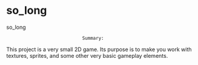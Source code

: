 # so_long
so_long



                                Summary:
This project is a very small 2D game.
Its purpose is to make you work with textures, sprites, and some other very basic gameplay elements.

